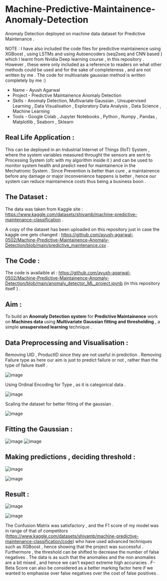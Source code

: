 # Machine-Predictive-Maintainence-Anomaly-Detection
Anomaly Detection deployed on machine data dataset for Predictive Maintenance . 

NOTE : I have also included the code files for predictive maintainence using XGBoost , using LSTMs and using Autoencoders (seq2seq and CNN based ) which I learnt from Nvidia Deep learning course , in this repository . However , these were only included as a reference to readers on what other methods could be used and for the sake of completeness , and are not written by me . The code for multivariate gaussian method is written completely by me :)

* Name - Ayush Agarwal 
* Project - Predictive Maintainence Anomaly Detection 
* Skills - Anomaly Detection, Multivariate Gaussian , Unsupervised Learning , Data Visualisation , Exploratory Data Analysis , Data Science , Machine Learning
* Tools - Google Colab , Jupyter Notebooks , Python , Numpy , Pandas , Matplotlib , Seaborn , Sklearn

## Real Life Application :

This can be deployed in an Industrial Internet of Things (IIoT) System , where the system variables measured throught the sensors are sent to Processing System (ofc with my algorithm inside it ) and can be used to monitor system health and predict need for maintainence in the Mechatronic System . Since Prevention is better than cure , a maintainence before any damage or major inconvenience happens is better , hence our system can reduce maintainence costs thus being a business boon . 

## The Dataset : 

The data was taken from Kaggle site : https://www.kaggle.com/datasets/shivamb/machine-predictive-maintenance-classification .

A copy of the dataset has been uploaded on this repository just in case the kaggle one gets changed : https://github.com/ayush-agarwal-0502/Machine-Predictive-Maintainence-Anomaly-Detection/blob/main/predictive_maintenance.csv .

## The Code :

The code is availaible at : https://github.com/ayush-agarwal-0502/Machine-Predictive-Maintainence-Anomaly-Detection/blob/main/anomaly_detector_ML_project.ipynb (in this repository itself ) .

## Aim : 

To build an __Anomaly Detection system__ for __Predictive Maintainence__ work on __Machines data__ using __Multivariate Gaussian fitting and thresholding__ , a simple __unsupervised learning__ technique . 

## Data Preprocessing and Visualisation :

Removing UID , ProductID since they are not useful in prediction . Removing Failure type as here our aim is just to predict failure or not , rather than the type of failure itself .

![image](https://user-images.githubusercontent.com/86561124/174450376-4a6aa6e3-9985-44d9-b24b-a933c121f6e9.png)

Using Ordinal Encoding for Type , as it is categorical data .

![image](https://user-images.githubusercontent.com/86561124/174450395-9d542537-a5af-4565-aae1-b0d7c854e30c.png)

Scaling the dataset for better fitting of the gaussian .

![image](https://user-images.githubusercontent.com/86561124/174450428-ba60ca96-81f3-4d0d-a893-52d8a3e9a810.png)

## Fitting the Gaussian :

![image](https://user-images.githubusercontent.com/86561124/174450471-61c40d48-ce63-446e-8874-a200580063f1.png)
![image](https://user-images.githubusercontent.com/86561124/174450476-5cf7fb5a-f6ae-42c9-8abf-569fc5ac1d41.png)

## Making predictions , deciding threshold :

![image](https://user-images.githubusercontent.com/86561124/174450530-b05e5c14-d254-4edb-b1c1-da160ed525cd.png)

![image](https://user-images.githubusercontent.com/86561124/174450553-60c4b40b-ee53-4e8a-9af3-532fd7ddba18.png)

## Result :

![image](https://user-images.githubusercontent.com/86561124/174450564-5fc44003-f86e-4297-b96e-d66ebf6be711.png)

![image](https://user-images.githubusercontent.com/86561124/174450574-5e8e37c4-7b5a-42cd-b8bd-f3b49e3dfdb8.png)

The Confusion Matrix was satisfactory , and the F1 score of my model was in range of that of competitors (https://www.kaggle.com/datasets/shivamb/machine-predictive-maintenance-classification/code) who have used advanced techniques such as XGBoost , hence showing that the project was successful . Furthermore , the threshold can be shifted to decrease the number of false negatives . The data is as such that the anomalies and the non anomalies are a bit mixed , and hence we can't expect extreme high accuracies . F-Beta Score can also be considered as a better marking factor here if we wanted to emphasise over false negatives over the cost of false positives . 
